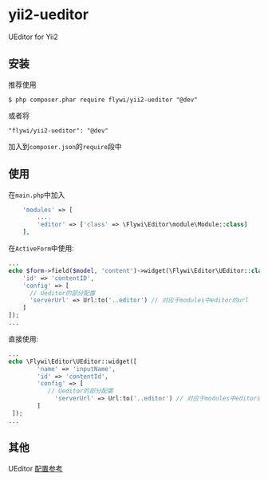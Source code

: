 # yii2-ueditor
UEditor for Yii2

## 安装

推荐使用

```
$ php composer.phar require flywi/yii2-ueditor "@dev"
```

或者将

```
"flywi/yii2-ueditor": "@dev"
```

加入到`composer.json`的`require`段中

## 使用
在`main.php`中加入
```php
    'modules' => [
        ....
        'editor' => ['class' => \Flywi\Editor\module\Module::class]
    ],
```
在`ActiveForm`中使用:
```php
...
echo $form->field($model, 'content')->widget(\Flywi\Editor\UEditor::class, [
    'id' => 'contentID',
    'config' => [
      // Ueditor的部分配置
      'serverUrl' => Url:to('..editor') // 对应于modules中editor的url
    ]
]);
...
```
直接使用:
```php
...
echo \Flywi\Editor\UEditor::widget([
        'name' => 'inputName',
        'id' => 'contentId',
        'config' => [
           // Ueditor的部分配置
             'serverUrl' => Url:to('..editor') // 对应于modules中editor的url
        ]
 ]);
...
```
## 其他
UEditor [配置参考](http://ueditor.baidu.com)
